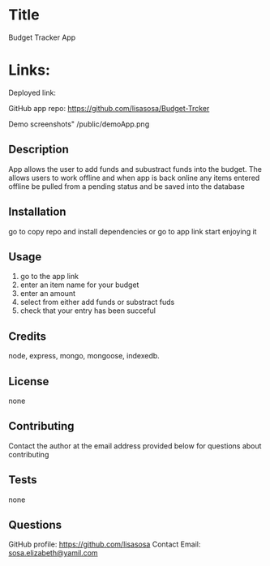 # Title

Budget Tracker App

# Links:

Deployed link:

GitHub app repo:
https://github.com/lisasosa/Budget-Trcker

Demo screenshots"
/public/demoApp.png

## Description

App allows the user to add funds and subustract funds into the budget. The allows users to work offline and when app is back online any items entered offline be pulled from a pending status and be saved into the database

## Installation

go to copy repo and install dependencies or go to app link start enjoying it

## Usage

1. go to the app link
2. enter an item name for your budget
3. enter an amount
4. select from either add funds or substract fuds
5. check that your entry has been succeful

## Credits

node, express, mongo, mongoose, indexedb.

## License

none

## Contributing

Contact the author at the email address provided below for questions about contributing

## Tests

none

## Questions

GitHub profile: https://github.com/lisasosa
Contact Email: sosa.elizabeth@yamil.com
